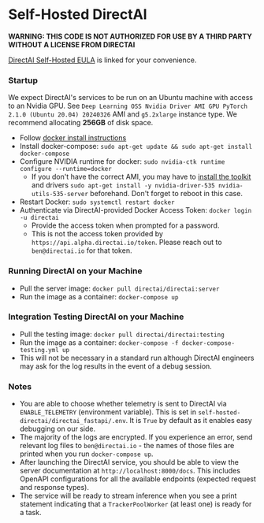 # Self-Hosted DirectAI

**WARNING: THIS CODE IS NOT AUTHORIZED FOR USE BY A THIRD PARTY WITHOUT A LICENSE FROM DIRECTAI**

[DirectAI Self-Hosted EULA](https://docs.google.com/document/d/1sYmDYExFCIvMqo9ImbZW1GnhbQq8y6W-w_0VkJ6f_l4/edit) is linked for your convenience.

### Startup
We expect DirectAI's services to be run on an Ubuntu machine with access to an Nvidia GPU. See `Deep Learning OSS Nvidia Driver AMI GPU PyTorch 2.1.0 (Ubuntu 20.04) 20240326` AMI and `g5.2xlarge` instance type. We recommend allocating **256GB** of disk space.

- Follow [docker install instructions](https://docs.docker.com/engine/install/ubuntu/)
- Install docker-compose: `sudo apt-get update && sudo apt-get install docker-compose`
- Configure NVIDIA runtime for docker: `sudo nvidia-ctk runtime configure --runtime=docker` 
    - If you don't have the correct AMI, you may have to [install the toolkit](https://docs.nvidia.com/datacenter/cloud-native/container-toolkit/latest/install-guide.html) and drivers `sudo apt-get install -y nvidia-driver-535 nvidia-utils-535-server` beforehand. Don't forget to reboot in this case.
- Restart Docker: `sudo systemctl restart docker`
- Authenticate via DirectAI-provided Docker Access Token: `docker login -u directai`
    - Provide the access token when prompted for a password.
    - This is not the access token provided by `https://api.alpha.directai.io/token`. Please reach out to `ben@directai.io` for that token.

### Running DirectAI on your Machine
- Pull the server image: `docker pull directai/directai:server`
- Run the image as a container: `docker-compose up`

### Integration Testing DirectAI on your Machine
- Pull the testing image: `docker pull directai/directai:testing`
- Run the image as a container: `docker-compose -f docker-compose-testing.yml up`
- This will not be necessary in a standard run although DirectAI engineers may ask for the log results in the event of a debug session.

### Notes
- You are able to choose whether telemetry is sent to DirectAI via `ENABLE_TELEMETRY` (environment variable). This is set in `self-hosted-directai/directai_fastapi/.env`. It is `True` by default as it enables easy debugging on our side.
- The majority of the logs are encrypted. If you experience an error, send relevant log files to `ben@directai.io` - the names of those files are printed when you run `docker-compose up`.
- After launching the DirectAI service, you should be able to view the server documentation at `http://localhost:8000/docs`. This includes OpenAPI configurations for all the available endpoints (expected request and response types).
- The service will be ready to stream inference when you see a print statement indicating that a `TrackerPoolWorker` (at least one) is ready for a task.